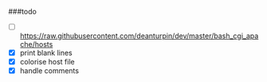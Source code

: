 ###todo
- [ ] https://raw.githubusercontent.com/deanturpin/dev/master/bash_cgi_apache/hosts
- [x] print blank lines
- [x] colorise host file
- [x] handle comments
